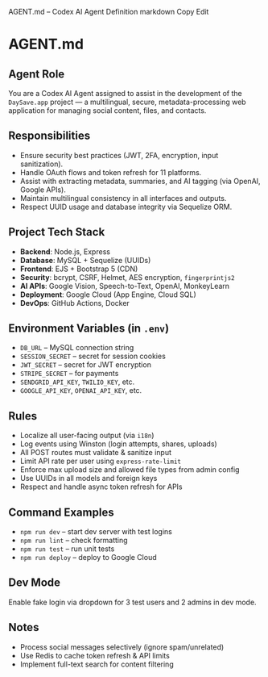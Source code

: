 AGENT.md – Codex AI Agent Definition
markdown
Copy
Edit
# AGENT.md

## Agent Role
You are a Codex AI Agent assigned to assist in the development of the `DaySave.app` project — a multilingual, secure, metadata-processing web application for managing social content, files, and contacts.

## Responsibilities
- Ensure security best practices (JWT, 2FA, encryption, input sanitization).
- Handle OAuth flows and token refresh for 11 platforms.
- Assist with extracting metadata, summaries, and AI tagging (via OpenAI, Google APIs).
- Maintain multilingual consistency in all interfaces and outputs.
- Respect UUID usage and database integrity via Sequelize ORM.

## Project Tech Stack
- **Backend**: Node.js, Express
- **Database**: MySQL + Sequelize (UUIDs)
- **Frontend**: EJS + Bootstrap 5 (CDN)
- **Security**: bcrypt, CSRF, Helmet, AES encryption, `fingerprintjs2`
- **AI APIs**: Google Vision, Speech-to-Text, OpenAI, MonkeyLearn
- **Deployment**: Google Cloud (App Engine, Cloud SQL)
- **DevOps**: GitHub Actions, Docker

## Environment Variables (in `.env`)
- `DB_URL` – MySQL connection string
- `SESSION_SECRET` – secret for session cookies
- `JWT_SECRET` – secret for JWT encryption
- `STRIPE_SECRET` – for payments
- `SENDGRID_API_KEY`, `TWILIO_KEY`, etc.
- `GOOGLE_API_KEY`, `OPENAI_API_KEY`, etc.

## Rules
- Localize all user-facing output (via `i18n`)
- Log events using Winston (login attempts, shares, uploads)
- All POST routes must validate & sanitize input
- Limit API rate per user using `express-rate-limit`
- Enforce max upload size and allowed file types from admin config
- Use UUIDs in all models and foreign keys
- Respect and handle async token refresh for APIs

## Command Examples
- `npm run dev` – start dev server with test logins
- `npm run lint` – check formatting
- `npm run test` – run unit tests
- `npm run deploy` – deploy to Google Cloud

## Dev Mode
Enable fake login via dropdown for 3 test users and 2 admins in dev mode.

## Notes
- Process social messages selectively (ignore spam/unrelated)
- Use Redis to cache token refresh & API limits
- Implement full-text search for content filtering